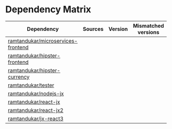 # Dependency Matrix

Dependency | Sources | Version | Mismatched versions
---------- | ------- | ------- | -------------------
[ramtandukar/microservices-frontend](https://github.com/ramtandukar/microservices-frontend.git) |  | []() | 
[ramtandukar/hipster-frontend](https://github.com/ramtandukar/hipster-frontend.git) |  | []() | 
[ramtandukar/hipster-currency](https://github.com/ramtandukar/hipster-currency.git) |  | []() | 
[ramtandukar/tester](https://github.com/ramtandukar/tester.git) |  | []() | 
[ramtandukar/nodejs-jx](https://github.com/ramtandukar/nodejs-jx.git) |  | []() | 
[ramtandukar/react-jx](https://github.com/ramtandukar/react-jx.git) |  | []() | 
[ramtandukar/react-jx2](https://github.com/ramtandukar/react-jx2.git) |  | []() | 
[ramtandukar/jx-react3](https://github.com/ramtandukar/jx-react3.git) |  | []() | 
